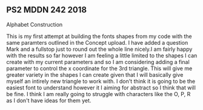 ## PS2 MDDN 242 2018

Alphabet Construction

This is my first attempt at building the fonts shapes from my code with the same paramters outlined in the Concept upload. I have added a question Mark and a fullstop just to round out the whole line nicely.I am fairly happy with the results so far however I am feeling a little limited to the shapes I can create with my current parameters and so I am considering adding a final parameter to control the x coordinate for the 3rd triangle. This will give me greater variety in the shapes I can create given that I will basically give myself an intirely new triangle to work with. I don't think it is going to be the easiest font to understand however it I aiming for abstract so I think that will be fine. I think I am really going to struggle with characters like the O, P, R as I don't have ideas for them yet.